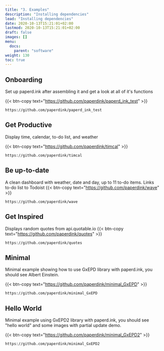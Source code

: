 ```yaml
---
title: "3. Examples"
description: "Installing dependencies"
lead: "Installing dependencies"
date: 2020-10-13T15:21:01+02:00
lastmod: 2020-10-13T15:21:01+02:00
draft: false
images: []
menu:
  docs:
    parent: "software"
weight: 130
toc: true
---
```


## Onboarding
Set up paperd.ink after assembling it and get a look at all of it's functions

{{< btn-copy text="https://github.com/paperdink/paperd_ink_test" >}}
```
https://github.com/paperdink/paperd_ink_test
```


## Get Productive
Display time, calendar, to-do list, and weather

{{< btn-copy text="https://github.com/paperdink/timcal" >}}
```
https://github.com/paperdink/timcal
```


## Be up-to-date
A clean dashboard with weather, date and day, up to 11 to-do items. Links to-do list to Todoist
{{< btn-copy text="https://github.com/paperdink/wave" >}}
```
https://github.com/paperdink/wave
```

## Get Inspired
Displays random quotes from api.quotable.io
{{< btn-copy text="https://github.com/paperdink/quotes" >}}
```
https://github.com/paperdink/quotes
```

## Minimal
Minimal example showing how to use GxEPD library with paperd.ink, you should see Albert Einstein.


{{< btn-copy text="https://github.com/paperdink/minimal_GxEPD" >}}
```
https://github.com/paperdink/minimal_GxEPD
```

## Hello World
Minimal example using GxEPD2 library with paperd.ink, you should see "hello world" and some images with partial update demo.

{{< btn-copy text="https://github.com/paperdink/minimal_GxEPD2" >}}
```
https://github.com/paperdink/minimal_GxEPD2
```
